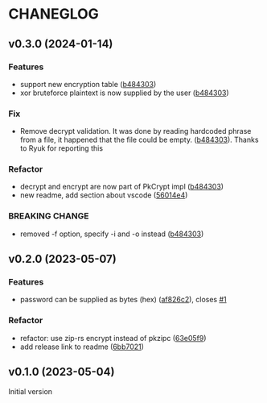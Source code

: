 # CHANEGLOG

## v0.3.0 (2024-01-14)

### Features

* support new encryption table ([b484303](https://github.com/KaDw/pk-crypt-rs/commit/b484303))
* xor bruteforce plaintext is now supplied by the user ([b484303](https://github.com/KaDw/pk-crypt-rs/commit/b484303))

### Fix

* Remove decrypt validation. It was done by reading hardcoded phrase from a file, it happened that the file could be empty. ([b484303](https://github.com/KaDw/pk-crypt-rs/commit/b484303)). Thanks to Ryuk for reporting this

### Refactor

* decrypt and encrypt are now part of PkCrypt impl ([b484303](https://github.com/KaDw/pk-crypt-rs/commit/b484303))
* new readme, add section about vscode ([56014e4](https://github.com/KaDw/pk-crypt-rs/commit/56014e4))

### BREAKING CHANGE

* removed -f option, specify -i and -o instead ([b484303](https://github.com/KaDw/pk-crypt-rs/commit/b484303))

## v0.2.0 (2023-05-07)

### Features

* password can be supplied as bytes (hex) ([af826c2](https://github.com/KaDw/pk-crypt-rs/commit/af826c2700252516ab7b5ebbb3823adfb4a3f957)), closes [#1](https://github.com/KaDw/pk-crypt-rs/issues/1)

### Refactor

* refactor: use zip-rs encrypt instead of pkzipc ([63e05f9](https://github.com/KaDw/pk-crypt-rs/commit/63e05f9))
* add release link to readme ([6bb7021](https://github.com/KaDw/pk-crypt-rs/commit/6bb7021))

## v0.1.0 (2023-05-04)

Initial version
